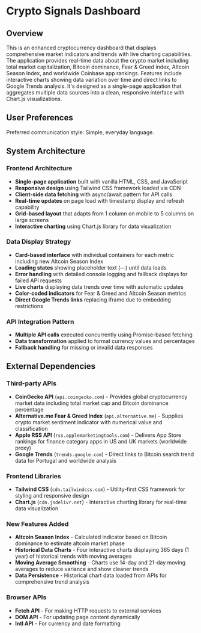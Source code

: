 # Crypto Signals Dashboard

## Overview

This is an enhanced cryptocurrency dashboard that displays comprehensive market indicators and trends with live charting capabilities. The application provides real-time data about the crypto market including total market capitalization, Bitcoin dominance, Fear & Greed index, Altcoin Season Index, and worldwide Coinbase app rankings. Features include interactive charts showing data variation over time and direct links to Google Trends analysis. It's designed as a single-page application that aggregates multiple data sources into a clean, responsive interface with Chart.js visualizations.

## User Preferences

Preferred communication style: Simple, everyday language.

## System Architecture

### Frontend Architecture
- **Single-page application** built with vanilla HTML, CSS, and JavaScript
- **Responsive design** using Tailwind CSS framework loaded via CDN
- **Client-side data fetching** with async/await pattern for API calls
- **Real-time updates** on page load with timestamp display and refresh capability
- **Grid-based layout** that adapts from 1 column on mobile to 5 columns on large screens
- **Interactive charting** using Chart.js library for data visualization

### Data Display Strategy
- **Card-based interface** with individual containers for each metric including new Altcoin Season Index
- **Loading states** showing placeholder text (—) until data loads
- **Error handling** with detailed console logging and fallback displays for failed API requests
- **Live charts** displaying data trends over time with automatic updates
- **Color-coded indicators** for Fear & Greed and Altcoin Season metrics
- **Direct Google Trends links** replacing iframe due to embedding restrictions

### API Integration Pattern
- **Multiple API calls** executed concurrently using Promise-based fetching
- **Data transformation** applied to format currency values and percentages
- **Fallback handling** for missing or invalid data responses

## External Dependencies

### Third-party APIs
- **CoinGecko API** (`api.coingecko.com`) - Provides global cryptocurrency market data including total market cap and Bitcoin dominance percentage
- **Alternative.me Fear & Greed Index** (`api.alternative.me`) - Supplies crypto market sentiment indicator with numerical value and classification
- **Apple RSS API** (`rss.applemarketingtools.com`) - Delivers App Store rankings for finance category apps in US and UK markets (worldwide proxy)
- **Google Trends** (`trends.google.com`) - Direct links to Bitcoin search trend data for Portugal and worldwide analysis

### Frontend Libraries
- **Tailwind CSS** (`cdn.tailwindcss.com`) - Utility-first CSS framework for styling and responsive design
- **Chart.js** (`cdn.jsdelivr.net`) - Interactive charting library for real-time data visualization

### New Features Added
- **Altcoin Season Index** - Calculated indicator based on Bitcoin dominance to estimate altcoin market phase
- **Historical Data Charts** - Four interactive charts displaying 365 days (1 year) of historical trends with moving averages
- **Moving Average Smoothing** - Charts use 14-day and 21-day moving averages to reduce variance and show cleaner trends
- **Data Persistence** - Historical chart data loaded from APIs for comprehensive trend analysis

### Browser APIs
- **Fetch API** - For making HTTP requests to external services
- **DOM API** - For updating page content dynamically
- **Intl API** - For currency and date formatting